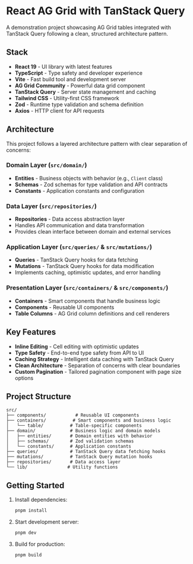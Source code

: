 # React AG Grid with TanStack Query

A demonstration project showcasing AG Grid tables integrated with TanStack Query following a clean, structured architecture pattern.

## Stack

- **React 19** - UI library with latest features
- **TypeScript** - Type safety and developer experience
- **Vite** - Fast build tool and development server
- **AG Grid Community** - Powerful data grid component
- **TanStack Query** - Server state management and caching
- **Tailwind CSS** - Utility-first CSS framework
- **Zod** - Runtime type validation and schema definition
- **Axios** - HTTP client for API requests

## Architecture

This project follows a layered architecture pattern with clear separation of concerns:

### Domain Layer (`src/domain/`)

- **Entities** - Business objects with behavior (e.g., `Client` class)
- **Schemas** - Zod schemas for type validation and API contracts
- **Constants** - Application constants and configuration

### Data Layer (`src/repositories/`)

- **Repositories** - Data access abstraction layer
- Handles API communication and data transformation
- Provides clean interface between domain and external services

### Application Layer (`src/queries/` & `src/mutations/`)

- **Queries** - TanStack Query hooks for data fetching
- **Mutations** - TanStack Query hooks for data modification
- Implements caching, optimistic updates, and error handling

### Presentation Layer (`src/containers/` & `src/components/`)

- **Containers** - Smart components that handle business logic
- **Components** - Reusable UI components
- **Table Columns** - AG Grid column definitions and cell renderers

## Key Features

- **Inline Editing** - Cell editing with optimistic updates
- **Type Safety** - End-to-end type safety from API to UI
- **Caching Strategy** - Intelligent data caching with TanStack Query
- **Clean Architecture** - Separation of concerns with clear boundaries
- **Custom Pagination** - Tailored pagination component with page size options

## Project Structure

```
src/
├── components/           # Reusable UI components
├── containers/          # Smart components and business logic
│   └── table/          # Table-specific components
├── domain/             # Business logic and domain models
│   ├── entities/       # Domain entities with behavior
│   ├── schemas/        # Zod validation schemas
│   └── constants/      # Application constants
├── queries/            # TanStack Query data fetching hooks
├── mutations/          # TanStack Query mutation hooks
├── repositories/       # Data access layer
└── lib/               # Utility functions
```

## Getting Started

1. Install dependencies:

   ```bash
   pnpm install
   ```

2. Start development server:

   ```bash
   pnpm dev
   ```

3. Build for production:
   ```bash
   pnpm build
   ```
